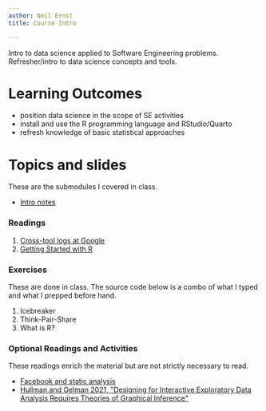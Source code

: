 ```yaml
---
author: Neil Ernst
title: Course Intro

---
```


Intro to data science applied to Software Engineering problems. Refresher/intro to data science concepts and tools. 

# Learning Outcomes

- position data science in the scope of SE activities
- install and use the R programming language and RStudio/Quarto
- refresh knowledge of basic statistical approaches

# Topics and slides
These are the submodules I covered in class. 

*  [Intro notes](intro.md)

### Readings
1.  [Cross-tool logs at Google](https://research.google/pubs/pub49446/) 
2.  [Getting Started with R](https://avehtari.github.io/ROS-Examples/Regression_and_Other_Stories_Appendix_A.pdf) 

### Exercises

These are done in class. The source code below is a combo of what I typed and what I prepped before hand. 

1. Icebreaker
2. Think-Pair-Share
3. What is R? 

### Optional Readings and Activities

These readings enrich the material but are not strictly necessary to read. 

* [Facebook and static analysis](https://research.fb.com/wp-content/uploads/2018/05/from-start-ups-to-scale-ups-opportunities-and-open-problems-for-static-and-dynamic-program-analysis.pdf)
* [Hullman and Gelman 2021, "Designing for Interactive Exploratory Data Analysis Requires Theories of Graphical Inference"](https://hdsr.mitpress.mit.edu/pub/w075glo6/release/3?readingCollection=c6a3a10e)



